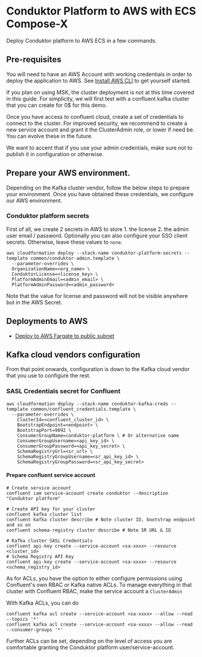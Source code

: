 
# Conduktor Platform to AWS with ECS Compose-X

Deploy Conduktor platform to AWS ECS in a few commands.

## Pre-requisites

You will need to have an AWS Account with working credentials in order to deploy the application to AWS.
See [Install AWS CLI](https://docs.aws.amazon.com/cli/latest/userguide/getting-started-install.html) to get yourself
started.

If you plan on using MSK, the cluster deployment is not at this time covered in this guide. For simplicity, we will
first test with a confluent kafka cluster that you can create for 0$ for this demo.

Once you have access to confluent cloud, create a set of credentials to connect to the cluster.
For improved security, we recommend to create a new service account and grant it the ClusterAdmin role,
or lower if need be. You can evolve these in the future.

We want to accent that if you use your admin credentials, make sure not to publish it in configuration or otherwise.

## Prepare your AWS environment.

Depending on the Kafka cluster vendor, follow the below steps to prepare your environment. Once you have obtained these
credentials, we configure our AWS environment.

### Conduktor platform secrets

First of all, we create 2 secrets in AWS to store 1. the license 2. the admin user email / password.
Optionally you can also configure your SSO client secrets. Otherwise, leave these values to `none`.

```shell
aws cloudformation deploy --stack-name conduktor-platform-secrets --template common/conduktor-admin.template \
  --parameter-overrides \
  OrganizationName=<org_name> \
  ConduktorLicense=<license_key> \
  PlatformAdminEmail=<admin_email> \
  PlatformAdminPassword=<admin_password>
```

Note that the value for license and password will not be visible anywhere but in the AWS Secret.

## Deployments to AWS

* [Deploy to AWS Fargate to public subnet](./aws-fargate/README.md)


## Kafka cloud vendors configuration

From that point onwards, configuration is down to the Kafka cloud vendor that you use to configure the rest.

### SASL Credentials secret for Confluent

```shell
aws cloudformation deploy --stack-name conduktor-kafka-creds --template common/confluent_credentials.template \
  --parameter-overrides \
    ClusterId=<confluent_cluster_id> \
    BootstrapEndpoint=<endpoint> \
    BootstrapPort=9092 \
    ConsumerGroupName=conduktor-platform \ # Or alternative name
    ConsumerGroupUsername=<api_key_id> \
    ConsumerGroupPassword=<api_key_secret> \
    SchemaRegistryUrl=<sr_url> \
    SchemaRegistryGroupUsername=<sr_api_key_id> \
    SchemaRegistryGroupPassword=<sr_api_key_secret>
```

#### Prepare confluent service account

```shell
# Create service account
confluent iam service-account create conduktor --description "Conduktor platform"

# Create API key for your cluster
confluent kafka cluster list
confluent kafka cluster describe # Note cluster ID, bootstrap endpoint and so on
confluent schema-registry cluster describe # Note SR URL & ID

# Kafka cluster SASL Credentials
confluent api-key create --service-account <sa-xxxx> --resource <cluster_id>
# Schema Registry API Key
confluent api-key create --service-account <sa-xxxx> --resource <schema_registry_id>
```

As for ACLs, you have the option to either configure permissions using Confluent's own RBAC or Kafka native ACLs.
To manage everything in that cluster with Confluent RBAC, make the service account a `ClusterAdmin`

With Kafka ACLs, you can do

```shell
confluent kafka acl create --service-account <sa-xxxx> --allow --read --topics '*'
confluent kafka acl create --service-account <sa-xxxx> --allow --read --consumer-groups '*'
```

Further ACLs can be set, depending on the level of access you are comfortable granting the Conduktor platform user/service-account.
